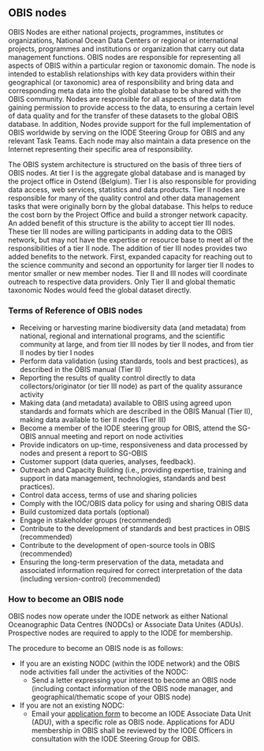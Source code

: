 ## OBIS nodes

OBIS Nodes are either national projects, programmes, institutes or organizations, National Ocean Data Centers or regional or international projects, programmes and institutions or organization that carry out data management functions. OBIS nodes are responsible for representing all aspects of OBIS within a particular region or taxonomic domain. The node is intended to establish relationships with key data providers within their geographical (or taxonomic) area of responsibility and bring data and corresponding meta data into the global database to be shared with the OBIS community. Nodes are responsible for all aspects of the data from gaining permission to provide access to the data, to ensuring a certain level of data quality and for the transfer of these datasets to the global OBIS database. In addition, Nodes provide support for the full implementation of OBIS worldwide by serving on the IODE Steering Group for OBIS and any relevant Task Teams. Each node may also maintain a data presence on the Internet representing their specific area of responsibility.

The OBIS system architecture is structured on the basis of three tiers of OBIS nodes. At tier I is the aggregate global database and is managed by the project office in Ostend (Belgium). Tier I is also responsible for providing data access, web services, statistics and data products. Tier II nodes are responsible for many of the quality control and other data management tasks that were originally born by the global database. This helps to reduce the cost born by the Project Office and build a stronger network capacity. An added benefit of this structure is the ability to accept tier III nodes. These tier III nodes are willing participants in adding data to the OBIS network, but may not have the expertise or resource base to meet all of the responsibilities of a tier II node. The addition of tier III nodes provides two added benefits to the network. First, expanded capacity for reaching out to the science community and second an opportunity for larger tier II nodes to mentor smaller or new member nodes. Tier II and III nodes will coordinate outreach to respective data providers. Only Tier II and global thematic taxonomic Nodes would feed the global dataset directly.

### Terms of Reference of OBIS nodes 

* Receiving or harvesting marine biodiversity data (and metadata) from national, regional and international programs, and the scientific community at large, and from tier III nodes by tier II nodes, and from tier II nodes by tier I nodes
* Perform data validation (using standards, tools and best practices), as described in the OBIS manual (Tier II)
* Reporting the results of quality control directly to data collectors/originator (or tier III node) as part of the quality assurance activity
* Making data (and metadata) available to OBIS using agreed upon standards and formats which are described in the OBIS Manual (Tier II), making data available to tier II nodes (Tier III)
* Become a member of the IODE steering group for OBIS, attend the SG-OBIS annual meeting and report on node activities
* Provide indicators on up-time, responsiveness and data processed by nodes and present a report to SG-OBIS
* Customer support (data queries, analyses, feedback).
* Outreach and Capacity Building (i.e., providing expertise, training and support in data management, technologies, standards and best practices).
* Control data access, terms of use and sharing policies
* Comply with the IOC/OBIS data policy for using and sharing OBIS data
* Build customized data portals (optional)
* Engage in stakeholder groups (recommended)
* Contribute to the development of standards and best practices in OBIS (recommended)
* Contribute to the development of open-source tools in OBIS (recommended)
* Ensuring the long-term preservation of the data, metadata and associated information required for correct interpretation of the data (including version-control) (recommended)

### How to become an OBIS node 

OBIS nodes now operate under the IODE network as either National Oceanographic Data Centres (NODCs) or Associate Data Unites (ADUs). Prospective nodes are required to apply to the IODE for membership.

The procedure to become an OBIS node is as follows:

* If you are an existing NODC (within the IODE network) and the OBIS node activities fall under the activities of the NODC:
  * Send a letter expressing your interest to become an OBIS node (including contact information of the OBIS node manager, and geographical/thematic scope of your OBIS node)
* If you are not an existing NODC:
  * Email your [application form](http://iode.org/index.php?option=com_oe&task=viewDocumentRecord&docID=11793) to become an IODE Associate Data Unit (ADU), with a specific role as OBIS node. Applications for ADU membership in OBIS shall be reviewed by the IODE Officers in consultation with the IODE Steering Group for OBIS.
